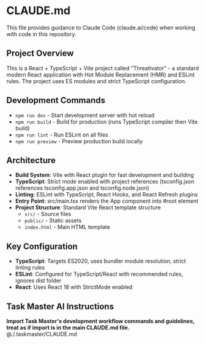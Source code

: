 # CLAUDE.md

This file provides guidance to Claude Code (claude.ai/code) when working with code in this repository.

## Project Overview

This is a React + TypeScript + Vite project called "Threativator" - a standard modern React application with Hot Module Replacement (HMR) and ESLint rules. The project uses ES modules and strict TypeScript configuration.

## Development Commands

- `npm run dev` - Start development server with hot reload
- `npm run build` - Build for production (runs TypeScript compiler then Vite build)
- `npm run lint` - Run ESLint on all files
- `npm run preview` - Preview production build locally

## Architecture

- **Build System**: Vite with React plugin for fast development and building
- **TypeScript**: Strict mode enabled with project references (tsconfig.json references tsconfig.app.json and tsconfig.node.json)
- **Linting**: ESLint with TypeScript, React Hooks, and React Refresh plugins
- **Entry Point**: src/main.tsx renders the App component into #root element
- **Project Structure**: Standard Vite React template structure
  - `src/` - Source files
  - `public/` - Static assets
  - `index.html` - Main HTML template

## Key Configuration

- **TypeScript**: Targets ES2020, uses bundler module resolution, strict linting rules
- **ESLint**: Configured for TypeScript/React with recommended rules, ignores dist folder
- **React**: Uses React 18 with StrictMode enabled

## Task Master AI Instructions
**Import Task Master's development workflow commands and guidelines, treat as if import is in the main CLAUDE.md file.**
@./.taskmaster/CLAUDE.md
